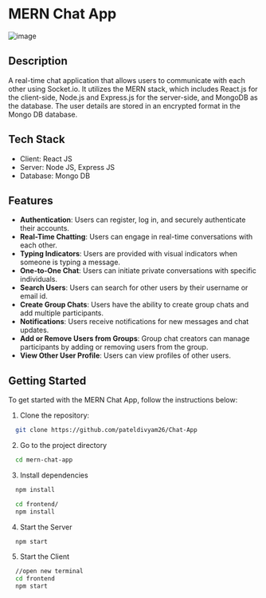 # MERN Chat App

![image](https://github.com/pateldivyam26/Chat-App/assets/79200448/449ba917-6802-4476-bc5f-1eb66eba34ef)


## Description

A real-time chat application that allows users to communicate with each other using Socket.io. It utilizes the MERN stack, which includes React.js for the client-side, Node.js and Express.js for the server-side, and MongoDB as the database. The user details are stored in an encrypted format in the Mongo DB database.

## Tech Stack

- Client: React JS
- Server: Node JS, Express JS
- Database: Mongo DB

## Features

- **Authentication**: Users can register, log in, and securely authenticate their accounts.
- **Real-Time Chatting**: Users can engage in real-time conversations with each other.
- **Typing Indicators**: Users are provided with visual indicators when someone is typing a message.
- **One-to-One Chat**: Users can initiate private conversations with specific individuals.
- **Search Users**: Users can search for other users by their username or email id.
- **Create Group Chats**: Users have the ability to create group chats and add multiple participants.
- **Notifications**: Users receive notifications for new messages and chat updates.
- **Add or Remove Users from Groups**: Group chat creators can manage participants by adding or removing users from the group.
- **View Other User Profile**: Users can view profiles of other users.

## Getting Started

To get started with the MERN Chat App, follow the instructions below:

1. Clone the repository:

```bash
  git clone https://github.com/pateldivyam26/Chat-App
```
2. Go to the project directory

```bash
  cd mern-chat-app
```

3. Install dependencies

```bash
  npm install
```

```bash
  cd frontend/
  npm install
```

4. Start the Server

```bash
  npm start
```
5. Start the Client

```bash
  //open new terminal
  cd frontend
  npm start
```


